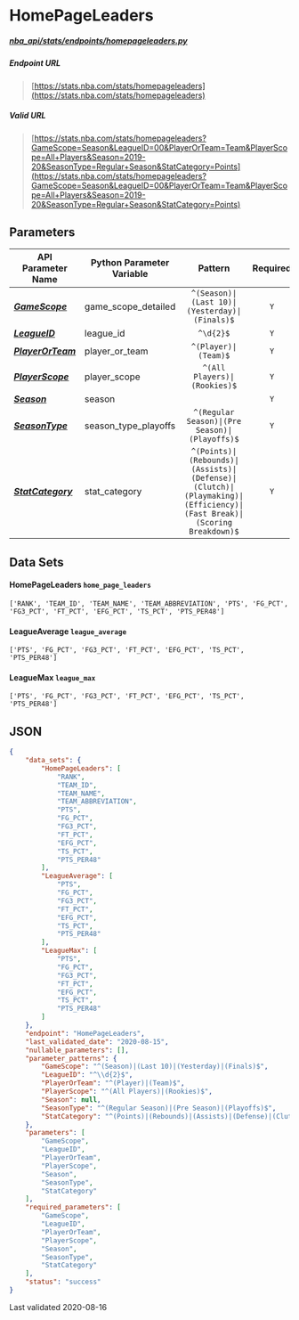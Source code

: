 # HomePageLeaders
##### [nba_api/stats/endpoints/homepageleaders.py](https://github.com/swar/nba_api/blob/master/nba_api/stats/endpoints/homepageleaders.py)

##### Endpoint URL
>[https://stats.nba.com/stats/homepageleaders](https://stats.nba.com/stats/homepageleaders)

##### Valid URL
>[https://stats.nba.com/stats/homepageleaders?GameScope=Season&LeagueID=00&PlayerOrTeam=Team&PlayerScope=All+Players&Season=2019-20&SeasonType=Regular+Season&StatCategory=Points](https://stats.nba.com/stats/homepageleaders?GameScope=Season&LeagueID=00&PlayerOrTeam=Team&PlayerScope=All+Players&Season=2019-20&SeasonType=Regular+Season&StatCategory=Points)

## Parameters
API Parameter Name | Python Parameter Variable | Pattern | Required | Nullable
------------ | ------------ | :-----------: | :---: | :---:
[_**GameScope**_](https://github.com/swar/nba_api/blob/master/docs/nba_api/stats/library/parameters.md#GameScope) | game_scope_detailed | `^(Season)\|(Last 10)\|(Yesterday)\|(Finals)$` | `Y` |  | 
[_**LeagueID**_](https://github.com/swar/nba_api/blob/master/docs/nba_api/stats/library/parameters.md#LeagueID) | league_id | `^\d{2}$` | `Y` |  | 
[_**PlayerOrTeam**_](https://github.com/swar/nba_api/blob/master/docs/nba_api/stats/library/parameters.md#PlayerOrTeam) | player_or_team | `^(Player)\|(Team)$` | `Y` |  | 
[_**PlayerScope**_](https://github.com/swar/nba_api/blob/master/docs/nba_api/stats/library/parameters.md#PlayerScope) | player_scope | `^(All Players)\|(Rookies)$` | `Y` |  | 
[_**Season**_](https://github.com/swar/nba_api/blob/master/docs/nba_api/stats/library/parameters.md#Season) | season |  | `Y` |  | 
[_**SeasonType**_](https://github.com/swar/nba_api/blob/master/docs/nba_api/stats/library/parameters.md#SeasonType) | season_type_playoffs | `^(Regular Season)\|(Pre Season)\|(Playoffs)$` | `Y` |  | 
[_**StatCategory**_](https://github.com/swar/nba_api/blob/master/docs/nba_api/stats/library/parameters.md#StatCategory) | stat_category | `^(Points)\|(Rebounds)\|(Assists)\|(Defense)\|(Clutch)\|(Playmaking)\|(Efficiency)\|(Fast Break)\|(Scoring Breakdown)$` | `Y` |  | 

## Data Sets
#### HomePageLeaders `home_page_leaders`
```text
['RANK', 'TEAM_ID', 'TEAM_NAME', 'TEAM_ABBREVIATION', 'PTS', 'FG_PCT', 'FG3_PCT', 'FT_PCT', 'EFG_PCT', 'TS_PCT', 'PTS_PER48']
```

#### LeagueAverage `league_average`
```text
['PTS', 'FG_PCT', 'FG3_PCT', 'FT_PCT', 'EFG_PCT', 'TS_PCT', 'PTS_PER48']
```

#### LeagueMax `league_max`
```text
['PTS', 'FG_PCT', 'FG3_PCT', 'FT_PCT', 'EFG_PCT', 'TS_PCT', 'PTS_PER48']
```


## JSON
```json
{
    "data_sets": {
        "HomePageLeaders": [
            "RANK",
            "TEAM_ID",
            "TEAM_NAME",
            "TEAM_ABBREVIATION",
            "PTS",
            "FG_PCT",
            "FG3_PCT",
            "FT_PCT",
            "EFG_PCT",
            "TS_PCT",
            "PTS_PER48"
        ],
        "LeagueAverage": [
            "PTS",
            "FG_PCT",
            "FG3_PCT",
            "FT_PCT",
            "EFG_PCT",
            "TS_PCT",
            "PTS_PER48"
        ],
        "LeagueMax": [
            "PTS",
            "FG_PCT",
            "FG3_PCT",
            "FT_PCT",
            "EFG_PCT",
            "TS_PCT",
            "PTS_PER48"
        ]
    },
    "endpoint": "HomePageLeaders",
    "last_validated_date": "2020-08-15",
    "nullable_parameters": [],
    "parameter_patterns": {
        "GameScope": "^(Season)|(Last 10)|(Yesterday)|(Finals)$",
        "LeagueID": "^\\d{2}$",
        "PlayerOrTeam": "^(Player)|(Team)$",
        "PlayerScope": "^(All Players)|(Rookies)$",
        "Season": null,
        "SeasonType": "^(Regular Season)|(Pre Season)|(Playoffs)$",
        "StatCategory": "^(Points)|(Rebounds)|(Assists)|(Defense)|(Clutch)|(Playmaking)|(Efficiency)|(Fast Break)|(Scoring Breakdown)$"
    },
    "parameters": [
        "GameScope",
        "LeagueID",
        "PlayerOrTeam",
        "PlayerScope",
        "Season",
        "SeasonType",
        "StatCategory"
    ],
    "required_parameters": [
        "GameScope",
        "LeagueID",
        "PlayerOrTeam",
        "PlayerScope",
        "Season",
        "SeasonType",
        "StatCategory"
    ],
    "status": "success"
}
```

Last validated 2020-08-16